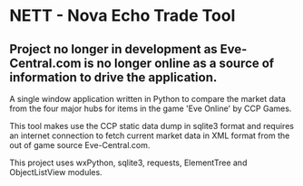 NETT - Nova Echo Trade Tool
====
Project no longer in development as Eve-Central.com is no longer online as a source of information to drive the application.
-----
A single window application written in Python to compare the market data from the four major hubs for items in the game 'Eve Online' by CCP Games.

This tool makes use the CCP static data dump in sqlite3 format and requires an internet connection to fetch current market data in XML format from the out of game source Eve-Central.com.

This project uses wxPython, sqlite3, requests, ElementTree and ObjectListView modules.
